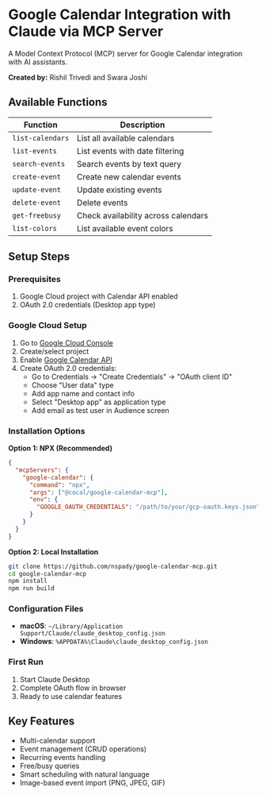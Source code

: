 # Google Calendar Integration with Claude via MCP Server

A Model Context Protocol (MCP) server for Google Calendar integration with AI assistants.

**Created by:** Rishil Trivedi and Swara Joshi

## Available Functions

| Function | Description |
|----------|-------------|
| `list-calendars` | List all available calendars |
| `list-events` | List events with date filtering |
| `search-events` | Search events by text query |
| `create-event` | Create new calendar events |
| `update-event` | Update existing events |
| `delete-event` | Delete events |
| `get-freebusy` | Check availability across calendars |
| `list-colors` | List available event colors |

## Setup Steps

### Prerequisites
1. Google Cloud project with Calendar API enabled
2. OAuth 2.0 credentials (Desktop app type)

### Google Cloud Setup
1. Go to [Google Cloud Console](https://console.cloud.google.com)
2. Create/select project
3. Enable [Google Calendar API](https://console.cloud.google.com/apis/library/calendar-json.googleapis.com)
4. Create OAuth 2.0 credentials:
   - Go to Credentials → "Create Credentials" → "OAuth client ID"
   - Choose "User data" type
   - Add app name and contact info
   - Select "Desktop app" as application type
   - Add email as test user in Audience screen

### Installation Options

**Option 1: NPX (Recommended)**
```json
{
  "mcpServers": {
    "google-calendar": {
      "command": "npx",
      "args": ["@cocal/google-calendar-mcp"],
      "env": {
        "GOOGLE_OAUTH_CREDENTIALS": "/path/to/your/gcp-oauth.keys.json"
      }
    }
  }
}
```

**Option 2: Local Installation**
```bash
git clone https://github.com/nspady/google-calendar-mcp.git
cd google-calendar-mcp
npm install
npm run build
```

### Configuration Files
- **macOS**: `~/Library/Application Support/Claude/claude_desktop_config.json`
- **Windows**: `%APPDATA%\Claude\claude_desktop_config.json`

### First Run
1. Start Claude Desktop
2. Complete OAuth flow in browser
3. Ready to use calendar features

## Key Features
- Multi-calendar support
- Event management (CRUD operations)
- Recurring events handling
- Free/busy queries
- Smart scheduling with natural language
- Image-based event import (PNG, JPEG, GIF)
